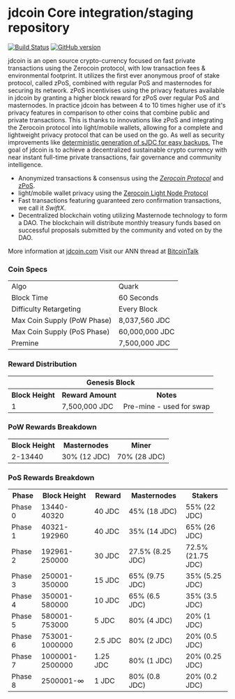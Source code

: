 jdcoin Core integration/staging repository
=====================================

[![Build Status](https://travis-ci.org/jdcoin-Project/jdcoin.svg?branch=master)](https://travis-ci.org/jdcoin-Project/jdcoin) [![GitHub version](https://badge.fury.io/gh/jdcoin-Project%2Fjdcoin.svg)](https://badge.fury.io/gh/jdcoin-Project%2Fjdcoin)

jdcoin is an open source crypto-currency focused on fast private transactions using the Zerocoin protocol, with low transaction fees & environmental footprint.  It utilizes the first ever anonymous proof of stake protocol, called zPoS, combined with regular PoS and masternodes for securing its network. zPoS incentivises using the privacy features available in jdcoin by granting a higher block reward for zPoS over regular PoS and masternodes. In practice jdcoin has between 4 to 10 times higher use of it's privacy features in comparison to other coins that combine public and private transactions. This is thanks to innovations like zPoS and integrating the Zerocoin protocol into light/mobile wallets, allowing for a complete and lightweight privacy protocol that can be used on the go. As well as security improvements like [deterministic generation of sJDC for easy backups.](https://www.reddit.com/r/jdcoin/comments/8gbjf7/how_to_use_deterministic_zerocoin_generation/)
The goal of jdcoin is to achieve a decentralized sustainable crypto currency with near instant full-time private transactions, fair governance and community intelligence.
- Anonymized transactions & consensus using the [_Zerocoin Protocol_](http://www.jdcoin.com/skkc) and [zPoS](https://jdcoin.com/zpos/).
- light/mobile wallet privacy using the [Zerocoin Light Node Protocol](https://jdcoin.com/wp-content/uploads/2018/11/Zerocoin_Light_Node_Protocol.pdf)
- Fast transactions featuring guaranteed zero confirmation transactions, we call it _SwiftX_.
- Decentralized blockchain voting utilizing Masternode technology to form a DAO. The blockchain will distribute monthly treasury funds based on successful proposals submitted by the community and voted on by the DAO.

More information at [jdcoin.com](https://jdcoin.com) Visit our ANN thread at [BitcoinTalk](http://www.bitcointalk.org/index.php?topic=1262920)

### Coin Specs
<table>
<tr><td>Algo</td><td>Quark</td></tr>
<tr><td>Block Time</td><td>60 Seconds</td></tr>
<tr><td>Difficulty Retargeting</td><td>Every Block</td></tr>
<tr><td>Max Coin Supply (PoW Phase)</td><td>8,037,560 JDC</td></tr>
<tr><td>Max Coin Supply (PoS Phase)</td><td>60,000,000 JDC</td></tr>
<tr><td>Premine</td><td>7,500,000 JDC</td></tr>
</table>


### Reward Distribution

<table>
<th colspan=4>Genesis Block</th>
<tr><th>Block Height</th><th>Reward Amount</th><th>Notes</th></tr>
<tr><td>1</td><td>7,500,000 JDC</td><td>Pre-mine - used for swap</td></tr>
</table>

### PoW Rewards Breakdown

<table>
<th>Block Height</th><th>Masternodes</th><th>Miner</th>
<tr><td>2-13440</td><td>30% (12 JDC)</td><td>70% (28 JDC)</td></tr>
</table>

### PoS Rewards Breakdown

<table>
<th>Phase</th><th>Block Height</th><th>Reward</th><th>Masternodes</th><th>Stakers</th>
<tr><td>Phase 0</td><td>13440-40320</td><td>40 JDC</td><td>45% (18 JDC)</td><td>55% (22 JDC)</td></tr>
<tr><td>Phase 1</td><td>40321-192960</td><td>40 JDC</td><td>35% (14 JDC)</td><td>65% (26 JDC)</td></tr>
<tr><td>Phase 2</td><td>192961-250000</td><td>30 JDC</td><td>27.5% (8.25 JDC)</td><td>72.5% (21.75 JDC)</td></tr>
<tr><td>Phase 3</td><td>250001-350000</td><td>15 JDC</td><td>65% (9.75 JDC)</td><td>35% (5.25 JDC)</td></tr>
<tr><td>Phase 4</td><td>350001-580000</td><td>10 JDC</td><td>65% (6.5 JDC)</td><td>35% (3.5 JDC)</td></tr>
<tr><td>Phase 5</td><td>580001-753000</td><td>5 JDC</td><td>80% (4 JDC)</td><td>20% (1 JDC)</td></tr>
<tr><td>Phase 6</td><td>753001-1000000</td><td>2.5 JDC</td><td>80% (2 JDC)</td><td>20% (0.5 JDC)</td></tr>
<tr><td>Phase 7</td><td>1000001-2500000</td><td>1.25 JDC</td><td>80% (1 JDC)</td><td>20% (0.25 JDC)</td></tr>
<tr><td>Phase 8</td><td>2500001-∞</td><td>1 JDC</td><td>80% (0.8 JDC)</td><td>20% (0.2 JDC)</td></tr>
</table>
